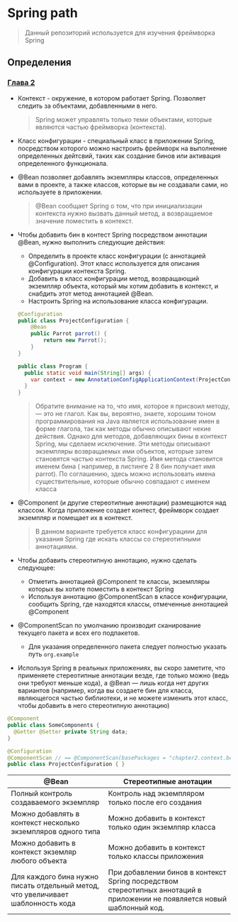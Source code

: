 # Spring path

> Данный репозиторий используется для изучения фреймворка Spring

## Определения

### [Глава 2](src/main/java/chapter2/context/beans)

* Контекст - окружение, в котором работает Spring.
  Позволяет следить за объектами, добавленными в него.
  > Spring может управлять только теми объектами, которые
  являются частью фреймворка (контекста).


* Класс конфигурации - специальный класс в приложении Spring, посредством которого можно настроить фреймворк на
  выполнение определенных дейтсвий, таких как создание бинов или активация определенного функционала.


* @Bean позволяет добавлять экземпляры классов, определенных вами в проекте,
  а также классов, которые вы не создавали сами, но используете в приложении.
  > @Bean сообщает Spring о том, что при инициализации контекста нужно вызвать данный метод,
  а возвращаемое значение поместить в контекст.


* Чтобы добавить бин в контест Spring посредством аннотации @Bean, нужно выполнить следующие действия:
    - Определить в проекте класс конфигурации (с аннотацией @Configuration). Этот класс используется для описания
      конфигурации контекста Spring.
    - Добавить в класс конфигурации метод, возвращающий экземпляр объекта, который мы хотим добавить в контекст, и
      снабдить этот метод аннотацией @Bean.
    - Настроить Spring на использование класса конфигурации.

    ``` java
    @Configuration
    public class ProjectConfiguration {
        @Bean
        public Parrot parrot() {
            return new Parrot();
        }
    }
  
    public class Program {
      public static void main(String[] args) {
        var context = new AnnotationConfigApplicationContext(ProjectConfiguration.class);
      }
    }
    ```

  > Обратите внимание на то, что имя, которое я присвоил методу, — это не глагол. Как вы, вероятно, знаете, хорошим
  тоном
  > программирования на Java является использование имен в форме глагола, так как методы обычно описывают некие
  действия.
  > Однако для методов, добавляющих бины в контекст Spring, мы сделаем исключение. Эти методы описывают экземпляры
  > возвращаемых ими объектов, которые затем становятся частью контекста Spring. Имя метода становится именем бина (
  > например,
  > в листинге 2 8 бин получает имя parrot). По соглашению, здесь можно использовать имена существительные, которые
  обычно
  > совпадают с именем класса


* @Component (и другие стереотипные аннотации) размещаются над классом.
  Когда приложение создает контест, фреймворк создает экземпляр и помещает их в контекст.
  > В данном варианте требуется класс конфигурациии для указания Spring где искать классы со стереотипными аннотациями.


* Чтобы добавить стереотипную аннотацию, нужно сделать следующее:
    - Отметить аннотацией @Component те классы, экземпляры которых вы хотите
      поместить в контекст Spring
    - Используя аннотацию @ComponentScan в классе конфигурации, сообщить
      Spring, где находятся классы, отмеченные аннотацией @Component


* @ComponentScan по умолчанию производит сканирование текущего пакета и всех его подпакетов.
    - Для указания определенного пакета следует полностью указать путь ```org.example```


* Используя Spring в реальных приложениях, вы скоро заметите, что применяете стереотипные аннотации везде, где только
  можно (ведь они требуют меньше кода), а @Bean — лишь когда нет других вариантов (например, когда вы создаете бин для
  класса, являющегося частью библиотеки, и не можете изменить этот класс, чтобы добавить в него стереотипную аннотацию)

``` java
@Component
public class SomeComponents {
  @Getter @Setter private String data;
}

@Configuration
@ComponentScan // == @ComponentScan(basePackages = "chapter2.context.beans")
public class ProjectConfiguration { } 
```


| @Bean                                                                           | Стереотипные анотации                                                                                                     |
|---------------------------------------------------------------------------------|---------------------------------------------------------------------------------------------------------------------------|
| Полный контроль создаваемого экземпляр                                          | Контроль над экземпляром только после его создания                                                                        |
| Можно добавлять в контекст несколько экземпляров одного типа                    | Можно добавить в контекст только один экземлпяр класса                                                                    |
| Можно добавить в контекст экземляр любого объекта                               | Можно добавить в контекст только классы приложения                                                                        |
| Для каждого бина нужно писать отдельный метод, что увеличивает шаблонность кода | При добавлении бинов в контекст Spring посредством стереотипных аннотаций в приложении не появляется новый шаблонный код. |
